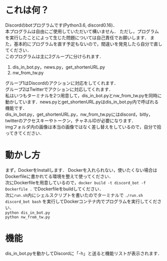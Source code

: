 # これは何？
Discordのbotプログラムです(Python3.6, discord0.16)．<br>
本プログラムは自由にご使用していただいて構いません．
ただし，プログラムを実行したことによって生じた問題については自己責任でお願いします．
また，基本的にプログラムを直す予定もないので，間違いを発見したら自分で直してください．
<br>
このプログラムは主に2グループに分けられます．
1. dis_in_bot.py，news.py，get_shortenURL.py
2. nw_from_tw.py

グループ1はDiscordのアクションに対応をしてくれます．<br>
グループ2はTwitterでアクションに対応してくれます．<br>
私はいつもターミナルを2つ用意して，dis_in_bot.pyとnw_from_tw.pyを同時に動かしています．news.pyとget_shortenURL.pyはdis_in_bot.py内で呼ばれる機能です．<br>
dis_in_bot.py，get_shortenURL.py，nw_from_tw.pyにはdiscord，bitly，twitterのアクセスキーやトークン，チャネルIDが必要になります．<br>
imgフォルダ内の画像は本当の画像ではなく差し替えをしているので，自分で拾ってきてください．

# 動かし方
まず，DockerをInstallします．
Dockerを入れられない，使いたくない場合はDockerfileに書かれてる環境を整えて使ってください．<br>
次にDockerfileを用意しているので，`docker build -t discord_bot -f Dockerfile .`
でDockerfileをbuildしてください．<br>
次に`run.sh`内にシェルスクリプトを書いたのでターミナルで
`./run.sh discord_bot bash`
を実行してDockerコンテナ内でプログラムを実行してください．<br>
`python dis_in_bot.py`<br>
`python nw_from_tw.py`<br>
# 機能
dis_in_bot.pyを動かしてDiscordに「-h」と送ると機能リストが表示されます．<br>

